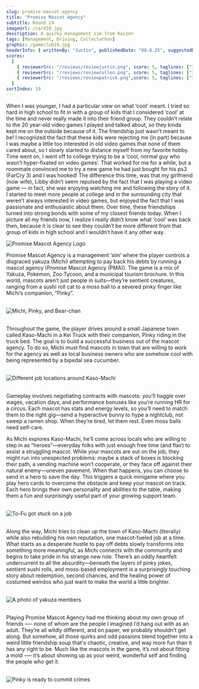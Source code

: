 ```yaml
---
slug: promise-mascot-agency
title: "Promise Mascot Agency"
subtitle: Round 19
imageUrl: /card19.jpg
description: A quirky management sim from Kaizen
tags: [Management, Driving, Collectathon]
graphic: /gameclub19.jpg
headerInfo: { writtenBy: "Justin", publishedDate: "08.6.25", suggestedBy: "Justin" }
scores:
  [
    { reviewerSrc: "/reviews/reviewjustin.png", score: 5, taglines: ["I would go to war for Sumire"] },
    { reviewerSrc: "/reviews/reviewcullen.png", score: 5, taglines: ["I would go to war for Pinky"] },
    { reviewerSrc: "/reviews/reviewpatrick.png",score: 5, taglines: ["I DID go to war for Pinky"] }
  ]
sortIndex: 19
---
```


When I was younger, I had a particular view on what ‘cool’ meant. I tried so hard in high school to fit in with a group of kids that I considered ‘cool’ at the time and never really made it into their friend group. They couldn’t relate to the 20 year-old video games I played and talked about, so they kinda kept me on the outside because of it. The friendship just wasn’t meant to be! I recognized the fact that these kids were rejecting me (in part) because I was maybe a little too interested in old video games that none of them cared about, so I slowly started to distance myself from my favorite hobby. Time went on, I went off to college trying to be a ‘cool, normal guy who wasn’t hyper-fixated on video games’. That worked for me for a while, but a roommate convinced me to try a new game he had just bought for his ps3 (FarCry 3) and I was hooked! The difference this time, was that my girlfriend (now wife), Libby didn’t seem repulsed by the fact that I was playing a video game — in fact, she was enjoying watching me and following the story of it. I started to meet more people at college and in the surrounding city that weren’t always interested in video games, but enjoyed the fact that I was passionate and enthusiastic about them. Over time, these friendships turned into strong bonds with some of my closest friends today. When I picture all my friends now, I realize I really didn’t know what ‘cool’ was back then, because it is clear to see they couldn’t be more different from that group of kids in high school and I wouldn’t have it any other way.<br>

<div class="reviewlogo"><img src="/reviews/promisemascotagency/logo.png"
alt="Promise Mascot Agency Logo"/></div>

Promise Mascot Agency is a management ‘sim’ where the player controls a disgraced yakuza (Michi) attempting to pay back his debts by running a mascot agency (Promise Mascot Agency (PMA)). The game is a mix of Yakuza, Pokemon, Zoo Tycoon, and a municipal tourism brochure. In this world, mascots aren’t just people in suits—they’re sentient creatures, ranging from a sushi roll cat to a moss ball to a severed pinky finger like Michi’s companion, “Pinky”.<br><br>

<div class="reviewsplit"><img src="/reviews/promisemascotagency/letsgo.jpg"
alt="Michi, Pinky, and Bear-chan"/><div><br>

Throughout the game, the player drives around a small Japanese town called Kaso-Machi in a Kei Truck with their companion, Pinky riding in the truck bed. The goal is to build a successful business out of the mascot agency. To do so, Michi must find mascots in town that are willing to work for the agency as well as local business owners who are somehow cool with being represented by a bipedal sea cucumber.<br><br>

<div class="reviewsplit"><img src="/reviews/promisemascotagency/jobs.gif"
alt="Different job locations around Kaso-Machi" /><div><br>

Gameplay involves negotiating contracts with mascots: you'll haggle over wages, vacation days, and performance bonuses like you’re running HR for a circus. Each mascot has stats and energy levels, so you’ll need to match them to the right gig—send a hyperactive bunny to hype a nightclub, not sweep a ramen shop. When they’re tired, let them rest. Even moss balls need self-care.<br>

As Michi explores Kaso-Machi, he’ll come across locals who are willing to step in as "heroes"—everyday folks with just enough free time (and flair) to assist a struggling mascot. While your mascots are out on the job, they might run into unexpected problems: maybe a stack of boxes is blocking their path, a vending machine won’t cooperate, or they face off against their natural enemy—uneven pavement. When that happens, you can choose to send in a hero to save the day. This triggers a quick minigame where you play hero cards to overcome the obstacle and keep your mascot on track. Each hero brings their own personality and abilities to the table, making them a fun and surprisingly useful part of your growing support team.<br><br>

<div class="reviewsplit"><img src="/reviews/promisemascotagency/stuck.gif"
alt="To-Fu got stuck on a job" /><div><br>

Along the way, Michi tries to clean up the town of Kaso-Machi (literally) while also rebuilding his own reputation, one mascot-fueled job at a time. What starts as a desperate hustle to pay off debts slowly transforms into something more meaningful, as Michi connects with the community and begins to take pride in his strange new role. There’s an oddly heartfelt undercurrent to all the absurdity—beneath the layers of pinky jokes, sentient sushi rolls, and moss-based employment is a surprisingly touching story about redemption, second chances, and the healing power of costumed weirdos who just want to make the world a little brighter.<br><br>

<div class="reviewsplit"><img src="/reviews/promisemascotagency/photo.jpg"
alt="A photo of yakuza members" /><div><br>

Playing Promise Mascot Agency had me thinking about my own group of friends —- none of whom are the people I imagined I’d hang out with as an adult. They’re all wildly different, and on paper, we probably shouldn’t get along. But somehow, all those quirks and odd passions blend together into a weird little friendship soup that's chaotic, creative, and way more fun than it has any right to be. Much like the mascots in the game, it’s not about fitting a mold -— it’s about showing up as your weird, wonderful self and finding the people who get it.<br><br>


<div class="reviewsplit"><img src="/reviews/promisemascotagency/ready.gif"
alt="Pinky is ready to commit crimes" /><div><br>

<br />
<br />
